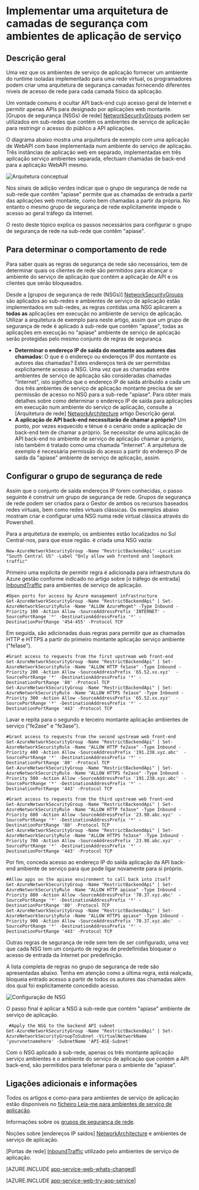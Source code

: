 <properties 
    pageTitle="Arquitetura de camadas de segurança com ambientes de aplicação de serviço" 
    description="Implementar uma arquitetura de camadas de segurança com ambientes de serviço de aplicação." 
    services="app-service" 
    documentationCenter="" 
    authors="stefsch" 
    manager="wpickett" 
    editor=""/>

<tags 
    ms.service="app-service" 
    ms.workload="na" 
    ms.tgt_pltfrm="na" 
    ms.devlang="na" 
    ms.topic="article" 
    ms.date="08/30/2016" 
    ms.author="stefsch"/>   

# <a name="implementing-a-layered-security-architecture-with-app-service-environments"></a>Implementar uma arquitetura de camadas de segurança com ambientes de aplicação de serviço

## <a name="overview"></a>Descrição geral ##
 
Uma vez que os ambientes de serviço de aplicação fornecer um ambiente do runtime isoladas implementado para uma rede virtual, os programadores podem criar uma arquitetura de segurança camadas fornecendo diferentes níveis de acesso de rede para cada camada físico da aplicação.

Um vontade comuns é ocultar API back-end cujo acesso geral de Internet e permitir apenas APIs para designado por aplicações web montante.  [Grupos de segurança (NSGs) de rede] [ NetworkSecurityGroups] podem ser utilizados em sub-redes que contém os ambientes de serviço de aplicação para restringir o acesso do público a API aplicações.

O diagrama abaixo mostra uma arquitetura de exemplo com uma aplicação de WebAPI com base implementada num ambiente do serviço de aplicação.  Três instâncias de aplicação web em separado, implementadas em três aplicação serviço ambientes separada, efectuam chamadas de back-end para a aplicação WebAPI mesmo.

![Arquitetura conceptual][ConceptualArchitecture] 

Nos sinais de adição verdes indicar que o grupo de segurança de rede na sub-rede que contêm "apiase" permite que as chamadas de entrada a partir das aplicações web montante, como bem chamadas a partir da própria.  No entanto o mesmo grupo de segurança de rede explicitamente impede o acesso ao geral tráfego da Internet. 

O resto deste tópico explica os passos necessários para configurar o grupo de segurança de rede na sub-rede que contêm "apiase".

## <a name="determining-the-network-behavior"></a>Para determinar o comportamento de rede ##
Para saber quais as regras de segurança de rede são necessários, tem de determinar quais os clientes de rede são permitidos para alcançar o ambiente do serviço de aplicação que contém a aplicação de API e os clientes que serão bloqueados.

Desde a [grupos de segurança de rede (NSGs)] [ NetworkSecurityGroups] são aplicados ao sub-redes e ambientes de serviço de aplicação estão implementados em sub-redes, as regras contidas uma NSG aplicarem a **todas as** aplicações em execução no ambiente de serviço de aplicação.  Utilizar a arquitetura de exemplo para neste artigo, assim que um grupo de segurança de rede é aplicado à sub-rede que contêm "apiase", todas as aplicações em execução no "apiase" ambiente de serviço de aplicação serão protegidas pelo mesmo conjunto de regras de segurança. 

- **Determinar o endereço IP de saída do montante aos autores das chamadas:**  O que é o endereço ou endereços IP dos montante os autores das chamadas?  Estes endereços terá de ser permitidas explicitamente acesso a NSG.  Uma vez que as chamadas entre ambientes de serviço de aplicação são consideradas chamadas "Internet", isto significa que o endereço IP de saída atribuído a cada um dos três ambientes de serviço de aplicação montante precisa de ser permissão de acesso no NSG para a sub-rede "apiase".   Para obter mais detalhes sobre como determinar o endereço IP de saída para aplicações em execução num ambiente do serviço de aplicação, consulte a [Arquitetura de rede] [ NetworkArchitecture] artigo Descrição geral.
- **A aplicação de API back-end necessitarão de chamar a próprio?**  Um ponto, por vezes esquecido e ténue é o cenário onde a aplicação de back-end tem de chamar a próprio.  Se necessitar de uma aplicação de API back-end no ambiente de serviço de aplicação chamar a próprio, isto também é tratado como uma chamada "Internet".  A arquitetura de exemplo é necessária permissão do acesso a partir do endereço IP de saída da "apiase" ambiente de serviço de aplicação, assim.

## <a name="setting-up-the-network-security-group"></a>Configurar o grupo de segurança de rede ##
Assim que o conjunto de saída endereços IP forem conhecidas, o passo seguinte é construir um grupo de segurança de rede.  Grupos de segurança de rede podem ser criados para o Gestor de ambos os recursos baseados redes virtuais, bem como redes virtuais clássicas.  Os exemplos abaixo mostram criar e configurar uma NSG numa rede virtual clássica através do Powershell.

Para a arquitetura de exemplo, os ambientes estão localizados no Sul Central-nos, para que esse região. é criada uma NSG vazia:

    New-AzureNetworkSecurityGroup -Name "RestrictBackendApi" -Location "South Central US" -Label "Only allow web frontend and loopback traffic"

Primeiro uma explícita de permitir regra é adicionada para infraestrutura do Azure gestão conforme indicado no artigo sobre [o tráfego de entrada] [ InboundTraffic] para ambientes de serviço de aplicação.

    #Open ports for access by Azure management infrastructure
    Get-AzureNetworkSecurityGroup -Name "RestrictBackendApi" | Set-AzureNetworkSecurityRule -Name "ALLOW AzureMngmt" -Type Inbound -Priority 100 -Action Allow -SourceAddressPrefix 'INTERNET' -SourcePortRange '*' -DestinationAddressPrefix '*' -DestinationPortRange '454-455' -Protocol TCP
    
Em seguida, são adicionadas duas regras para permitir que as chamadas HTTP e HTTPS a partir do primeiro montante aplicação serviço ambiente ("fe1ase").

    #Grant access to requests from the first upstream web front-end
    Get-AzureNetworkSecurityGroup -Name "RestrictBackendApi" | Set-AzureNetworkSecurityRule -Name "ALLOW HTTP fe1ase" -Type Inbound -Priority 200 -Action Allow -SourceAddressPrefix '65.52.xx.xyz'  -SourcePortRange '*' -DestinationAddressPrefix '*' -DestinationPortRange '80' -Protocol TCP
    Get-AzureNetworkSecurityGroup -Name "RestrictBackendApi" | Set-AzureNetworkSecurityRule -Name "ALLOW HTTPS fe1ase" -Type Inbound -Priority 300 -Action Allow -SourceAddressPrefix '65.52.xx.xyz'  -SourcePortRange '*' -DestinationAddressPrefix '*' -DestinationPortRange '443' -Protocol TCP

Lavar e repita para o segundo e terceiro montante aplicação ambientes de serviço ("fe2ase" e "fe3ase").

    #Grant access to requests from the second upstream web front-end
    Get-AzureNetworkSecurityGroup -Name "RestrictBackendApi" | Set-AzureNetworkSecurityRule -Name "ALLOW HTTP fe2ase" -Type Inbound -Priority 400 -Action Allow -SourceAddressPrefix '191.238.xyz.abc'  -SourcePortRange '*' -DestinationAddressPrefix '*' -DestinationPortRange '80' -Protocol TCP
    Get-AzureNetworkSecurityGroup -Name "RestrictBackendApi" | Set-AzureNetworkSecurityRule -Name "ALLOW HTTPS fe2ase" -Type Inbound -Priority 500 -Action Allow -SourceAddressPrefix '191.238.xyz.abc'  -SourcePortRange '*' -DestinationAddressPrefix '*' -DestinationPortRange '443' -Protocol TCP
    
    #Grant access to requests from the third upstream web front-end
    Get-AzureNetworkSecurityGroup -Name "RestrictBackendApi" | Set-AzureNetworkSecurityRule -Name "ALLOW HTTP fe3ase" -Type Inbound -Priority 600 -Action Allow -SourceAddressPrefix '23.98.abc.xyz'  -SourcePortRange '*' -DestinationAddressPrefix '*' -DestinationPortRange '80' -Protocol TCP
    Get-AzureNetworkSecurityGroup -Name "RestrictBackendApi" | Set-AzureNetworkSecurityRule -Name "ALLOW HTTPS fe3ase" -Type Inbound -Priority 700 -Action Allow -SourceAddressPrefix '23.98.abc.xyz'  -SourcePortRange '*' -DestinationAddressPrefix '*' -DestinationPortRange '443' -Protocol TCP

Por fim, conceda acesso ao endereço IP do saída aplicação da API back-end ambiente de serviço para que pode ligar novamente para si próprio.

    #Allow apps on the apiase environment to call back into itself
    Get-AzureNetworkSecurityGroup -Name "RestrictBackendApi" | Set-AzureNetworkSecurityRule -Name "ALLOW HTTP apiase" -Type Inbound -Priority 800 -Action Allow -SourceAddressPrefix '70.37.xyz.abc'  -SourcePortRange '*' -DestinationAddressPrefix '*' -DestinationPortRange '80' -Protocol TCP
    Get-AzureNetworkSecurityGroup -Name "RestrictBackendApi" | Set-AzureNetworkSecurityRule -Name "ALLOW HTTPS apiase" -Type Inbound -Priority 900 -Action Allow -SourceAddressPrefix '70.37.xyz.abc'  -SourcePortRange '*' -DestinationAddressPrefix '*' -DestinationPortRange '443' -Protocol TCP

Outras regras de segurança de rede sem tem de ser configurado, uma vez que cada NSG tem um conjunto de regras de predefinidas bloquear o acesso de entrada da Internet por predefinição.

A lista completa de regras no grupo de segurança de rede são apresentadas abaixo.  Tenha em atenção como a última regra, está realçada, bloqueia entrado acesso a partir de todos os autores das chamadas além dos qual foi explicitamente concedido acesso.

![Configuração de NSG][NSGConfiguration] 

O passo final é aplicar a NSG à sub-rede que contém "apiase" ambiente de serviço de aplicação.  

     #Apply the NSG to the backend API subnet
    Get-AzureNetworkSecurityGroup -Name "RestrictBackendApi" | Set-AzureNetworkSecurityGroupToSubnet -VirtualNetworkName 'yourvnetnamehere' -SubnetName 'API-ASE-Subnet'

Com o NSG aplicado à sub-rede, apenas os três montante aplicação serviço ambientes e o ambiente do serviço de aplicação que contém a API back-end, são permitidos para telefonar para o ambiente de "apiase".


## <a name="additional-links-and-information"></a>Ligações adicionais e informações ##
Todos os artigos e como-para para ambientes de serviço de aplicação estão disponíveis no [ficheiro Leia-me para ambientes de serviço de aplicação](../app-service/app-service-app-service-environments-readme.md).

Informações sobre os [grupos de segurança de rede](../virtual-network/virtual-networks-nsg.md). 

Noções sobre [endereços IP saídos] [ NetworkArchitecture] e ambientes de serviço de aplicação.

[Portas de rede] [ InboundTraffic] utilizado pelo ambientes de serviço de aplicação.

[AZURE.INCLUDE [app-service-web-whats-changed](../../includes/app-service-web-whats-changed.md)]

[AZURE.INCLUDE [app-service-web-try-app-service](../../includes/app-service-web-try-app-service.md)]

<!-- LINKS -->
[NetworkSecurityGroups]: https://azure.microsoft.com/documentation/articles/virtual-networks-nsg/
[NetworkArchitecture]:  https://azure.microsoft.com/documentation/articles/app-service-app-service-environment-network-architecture-overview/
[InboundTraffic]:  https://azure.microsoft.com/en-us/documentation/articles/app-service-app-service-environment-control-inbound-traffic/

<!-- IMAGES -->
[ConceptualArchitecture]: ./media/app-service-app-service-environment-layered-security/ConceptualArchitecture-1.png
[NSGConfiguration]:  ./media/app-service-app-service-environment-layered-security/NSGConfiguration-1.png
